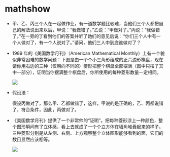 # mathshow
- 甲、乙、丙三个人在一起做作业，有一道数学题比较难，当他们三个人都把自己的解法说出来以后，甲说：“我做错了。”乙说：“甲做对了。”丙说：“我做错了。”在一旁的丁看到他们的答案并听了她们的意见后说：“你们三个人中有一个人做对了，有一个人说对了。”请问，他们三人中到底谁做对了？







- 1989 年的《美国数学月刊》（American Mathematical Monthly）上有一个貌似非常困难的数学问题：下图是由一个个小三角形组成的正六边形棋盘，现在请你用右边的三种（仅朝向不同的）菱形把整个棋盘全部摆满（图中只摆了其中一部分），证明当你摆满整个棋盘后，你所使用的每种菱形数量一定相同。

  ![](https://3-im.guokr.com/gkimage/vf/of/8m/vfof8m.png)







































- 假设法：

  假设丙做对了，那么甲、乙都做错了，这样，甲说的是正确的，乙、丙都说错了，符合条件，因此，丙做对了。







- 《美国数学月刊》提供了一个非常帅的“证明”。把每种菱形涂上一种颜色，整个图形瞬间有了立体感，看上去就成了一个个立方体在墙角堆叠起来的样子。三种菱形分别是从左侧、右侧、上方观察整个立体图形能够看到的面，它们的数目显然应该相等。

  ![](https://2-im.guokr.com/gkimage/et/ix/dx/etixdx.png)

